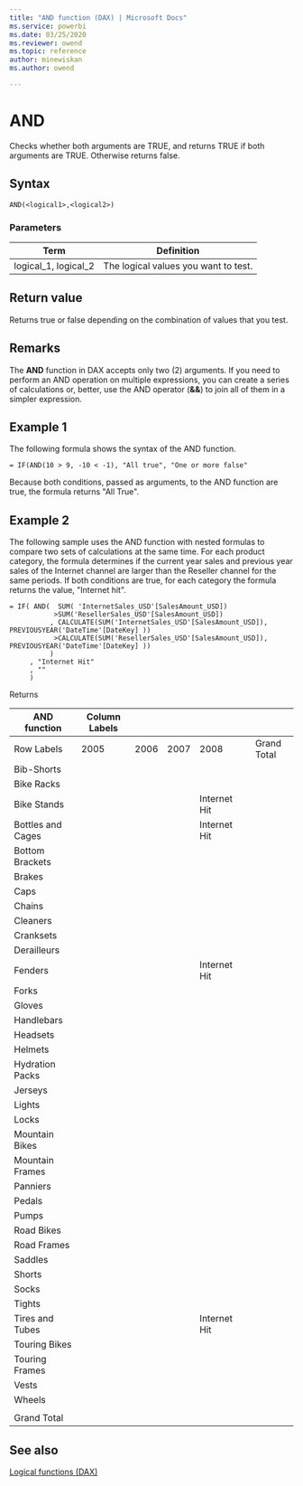```yaml
---
title: "AND function (DAX) | Microsoft Docs"
ms.service: powerbi
ms.date: 03/25/2020
ms.reviewer: owend
ms.topic: reference
author: minewiskan
ms.author: owend

---
```

# AND

Checks whether both arguments are TRUE, and returns TRUE if both arguments are TRUE. Otherwise returns false.  
  
## Syntax  
  
```dax
AND(<logical1>,<logical2>)  
```
  
### Parameters  
  
|Term|Definition|  
|--------|--------------|  
|logical_1, logical_2|The logical values you want to test.|  
  
## Return value

Returns true or false depending on the combination of values that you test.  
  
## Remarks

The **AND** function in DAX accepts only two (2) arguments. If you need to perform an AND operation on multiple expressions, you can create a series of calculations or, better, use the AND operator (**&amp;&amp;**) to join all of them in a simpler expression.  
  
## Example 1

The following formula shows the syntax of the AND function.  
  
```dax
= IF(AND(10 > 9, -10 < -1), "All true", "One or more false"  
```

Because both conditions, passed as arguments, to the AND function are true, the formula returns "All True".  
  
## Example 2

The following sample uses the AND function with nested formulas to compare two sets of calculations at the same time. For each product category, the formula determines if the current year sales and previous year sales of the Internet channel are larger than the Reseller channel for the same periods. If both conditions are true, for each category the formula returns the value, "Internet hit".  

```dax
= IF( AND(  SUM( 'InternetSales_USD'[SalesAmount_USD])  
           >SUM('ResellerSales_USD'[SalesAmount_USD])  
          , CALCULATE(SUM('InternetSales_USD'[SalesAmount_USD]), PREVIOUSYEAR('DateTime'[DateKey] ))   
           >CALCULATE(SUM('ResellerSales_USD'[SalesAmount_USD]), PREVIOUSYEAR('DateTime'[DateKey] ))  
          )  
     , "Internet Hit"  
     , ""  
     )  
```

Returns
  
|AND function|Column Labels||||||  
|----------------|-----------------|----|----|----|----|----|  
|Row Labels|2005|2006|2007|2008||Grand Total|  
|Bib-Shorts|||||||  
|Bike Racks|||||||  
|Bike Stands||||Internet Hit|||  
|Bottles and Cages||||Internet Hit|||  
|Bottom Brackets|||||||  
|Brakes|||||||  
|Caps|||||||  
|Chains|||||||  
|Cleaners|||||||  
|Cranksets|||||||  
|Derailleurs|||||||  
|Fenders||||Internet Hit|||  
|Forks|||||||  
|Gloves|||||||  
|Handlebars|||||||  
|Headsets|||||||  
|Helmets|||||||  
|Hydration Packs|||||||  
|Jerseys|||||||  
|Lights|||||||  
|Locks|||||||  
|Mountain Bikes|||||||  
|Mountain Frames|||||||  
|Panniers|||||||  
|Pedals|||||||  
|Pumps|||||||  
|Road Bikes|||||||  
|Road Frames|||||||  
|Saddles|||||||  
|Shorts|||||||  
|Socks|||||||  
|Tights|||||||  
|Tires and Tubes||||Internet Hit|||  
|Touring Bikes|||||||  
|Touring Frames|||||||  
|Vests|||||||  
|Wheels|||||||  
||||||||  
|Grand Total|||||||  
  
## See also

[Logical functions &#40;DAX&#41;](logical-functions-dax.md)  
  
